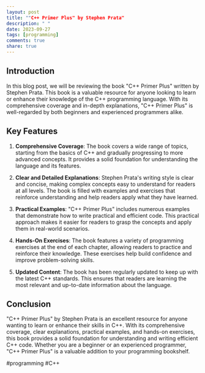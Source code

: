 ```yaml
---
layout: post
title: ""C++ Primer Plus" by Stephen Prata"
description: " "
date: 2023-09-27
tags: [programming]
comments: true
share: true
---
```


## Introduction
In this blog post, we will be reviewing the book "C++ Primer Plus" written by Stephen Prata. This book is a valuable resource for anyone looking to learn or enhance their knowledge of the C++ programming language. With its comprehensive coverage and in-depth explanations, "C++ Primer Plus" is well-regarded by both beginners and experienced programmers alike.

## Key Features
1. **Comprehensive Coverage**: The book covers a wide range of topics, starting from the basics of C++ and gradually progressing to more advanced concepts. It provides a solid foundation for understanding the language and its features.

2. **Clear and Detailed Explanations**: Stephen Prata's writing style is clear and concise, making complex concepts easy to understand for readers at all levels. The book is filled with examples and exercises that reinforce understanding and help readers apply what they have learned.

3. **Practical Examples**: "C++ Primer Plus" includes numerous examples that demonstrate how to write practical and efficient code. This practical approach makes it easier for readers to grasp the concepts and apply them in real-world scenarios.

4. **Hands-On Exercises**: The book features a variety of programming exercises at the end of each chapter, allowing readers to practice and reinforce their knowledge. These exercises help build confidence and improve problem-solving skills.

5. **Updated Content**: The book has been regularly updated to keep up with the latest C++ standards. This ensures that readers are learning the most relevant and up-to-date information about the language.

## Conclusion
"C++ Primer Plus" by Stephen Prata is an excellent resource for anyone wanting to learn or enhance their skills in C++. With its comprehensive coverage, clear explanations, practical examples, and hands-on exercises, this book provides a solid foundation for understanding and writing efficient C++ code. Whether you are a beginner or an experienced programmer, "C++ Primer Plus" is a valuable addition to your programming bookshelf.

#programming #C++
